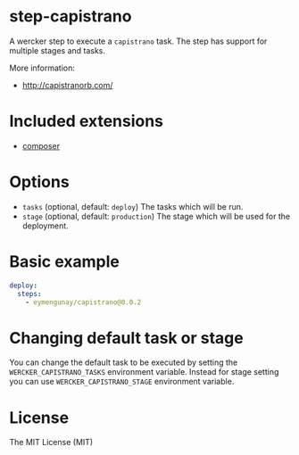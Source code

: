 step-capistrano
=============

A wercker step to execute a `capistrano` task. The step has support for multiple stages and tasks.

More information:
- http://capistranorb.com/

# Included extensions

* [composer](https://github.com/capistrano/composer)

# Options

* `tasks` (optional, default: `deploy`) The tasks which will be run.
* `stage` (optional, default: `production`) The stage which will be used for the deployment.

# Basic example

``` yaml
deploy:
  steps:
    - eymengunay/capistrano@0.0.2
```

# Changing default task or stage

You can change the default task to be executed by setting the `WERCKER_CAPISTRANO_TASKS` environment variable.
Instead for stage setting you can use `WERCKER_CAPISTRANO_STAGE` environment variable. 


# License

The MIT License (MIT)
